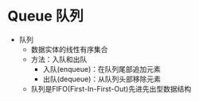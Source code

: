 # Queue 队列

- 队列
  - 数据实体的线性有序集合
  - 方法：入队和出队
    - 入队(enqueue)：在队列尾部追加元素
    - 出队(dequeue)：从队列头部移除元素
  - 队列是FIFO(First-In-First-Out)先进先出型数据结构
